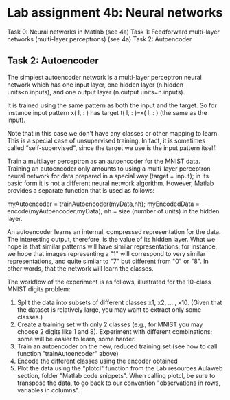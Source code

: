 # Lab assignment 4b: Neural networks
Task 0: Neural networks in Matlab (see 4a)
Task 1: Feedforward multi-layer networks (multi-layer perceptrons)  (see 4a)
Task 2: Autoencoder

## Task 2: Autoencoder
The simplest autoencoder network is a multi-layer perceptron neural network which has one input layer, one hidden layer (n.hidden units<n.inputs), and one output layer (n.output units=n.inputs).

It is trained using the same pattern as both the input and the target. So for instance input pattern x( l, : ) has target t( l, : )=x( l, : ) (the same as the input).

Note that in this case we don't have any classes or other mapping to learn. This is a special case of unsupervised training. In fact, it is sometimes called "self-supervised", since the target we use is the input pattern itself.

Train a multilayer perceptron as an autoencoder for the MNIST data. Training an autoencoder only amounts to using a multi-layer perceptron neural network for data prepared in a special way (target = input); in its basic form it is not a different neural network algorithm. However, Matlab provides a separate function that is used as follows:

myAutoencoder = trainAutoencoder(myData,nh);
myEncodedData = encode(myAutoencoder,myData);
nh = size (number of units) in the hidden layer.

An autoencoder learns an internal, compressed representation for the data. The interesting output, therefore, is the value of its hidden layer. What we hope is that similar patterns will have similar representations; for instance, we hope that images representing a "1" will correspond to very similar representations, and quite similar to "7" but different from "0" or "8". In other words, that the network will learn the classes. 

The workflow of the experiment is as follows, illustrated for the 10-class MNIST digits problem:

1) Split the data into subsets of different classes x1, x2, ... , x10. (Given that the dataset is relatively large, you may want to extract only some classes.)
2) Create a training set with only 2 classes (e.g., for MNIST you may choose 2 digits like 1 and 8). Experiment with different combinations; some will be easier to learn, some harder.
3) Train an autoencoder on the new, reduced training set (see how to call function "trainAutoencoder" above)
4) Encode the different classes using the encoder obtained
5) Plot the data using the "plotcl" function from the Lab resources Aulaweb section, folder "Matlab code snippets".
When calling plotcl, be sure to transpose the data, to go back to our convention "observations in rows, variables in columns".